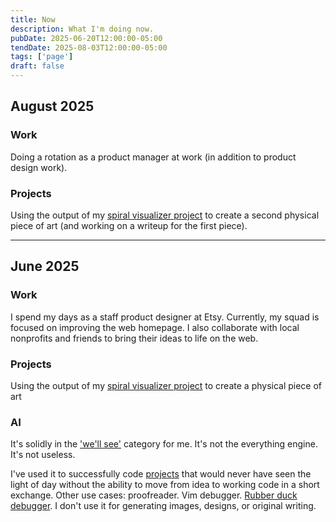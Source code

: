 ```yaml
---
title: Now
description: What I'm doing now. 
pubDate: 2025-06-20T12:00:00-05:00
tendDate: 2025-08-03T12:00:00-05:00
tags: ['page']
draft: false
---
```


## August 2025
### Work
Doing a rotation as a product manager at work (in addition to product design work).
### Projects
Using the output of my [spiral visualizer project](/p/project-spiral-visualizer) to create a second physical piece of art (and working on a writeup for the first piece).

---

## June 2025
### Work
I spend my days as a staff product designer at Etsy. Currently, my squad is focused on improving the web homepage. I also collaborate with local nonprofits and friends to bring their ideas to life on the web.
### Projects
Using the output of my [spiral visualizer project](/p/project-spiral-visualizer) to create a physical piece of art
### AI
It's solidly in the ['we'll see'](https://www.youtube.com/watch?v=JC9CrNTT6Uk) category for me. It's not the everything engine. It's not useless.

I've used it to successfully code [projects](/t/project/) that would never have seen the light of day without the ability to move from idea to working code in a short exchange. Other use cases: proofreader. Vim debugger. [Rubber duck debugger](https://en.wikipedia.org/wiki/Rubber_duck_debugging). I don't use it for generating images, designs, or original writing.